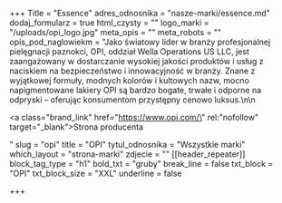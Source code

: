 +++
Title = "Essence"
adres_odnosnika = "nasze-marki/essence.md"
dodaj_formularz = true
html_czysty = ""
logo_marki = "/uploads/opi_logo.jpg"
meta_opis = ""
meta_robots = ""
opis_pod_naglowiekm = "Jako światowy lider w branży profesjonalnej pielęgnacji paznokci, OPI, oddział Wella Operations US LLC, jest zaangażowany w dostarczanie wysokiej jakości produktów i usług z naciskiem na bezpieczeństwo i innowacyjność w branży. Znane z wyjątkowej formuły, modnych kolorów i kultowych nazw, mocno napigmentowane lakiery OPI są bardzo bogate, trwałe i odporne na odpryski – oferując konsumentom przystępny cenowo luksus.\n\n    <p><a class=\"brand_link\" href=\"https://www.opi.com/\" rel:\"nofollow\" target=\"_blank\">Strona producenta</a></p>"
slug = "opi"
title = "OPI"
tytul_odnosnika = "Wszystkie marki"
which_layout = "strona-marki"
zdjecie = ""
[[header_repeater]]
block_tag_type = "h1"
bold_txt = "gruby"
break_line = false
txt_block = "OPI"
txt_block_size = "XXL"
underline = false

+++
